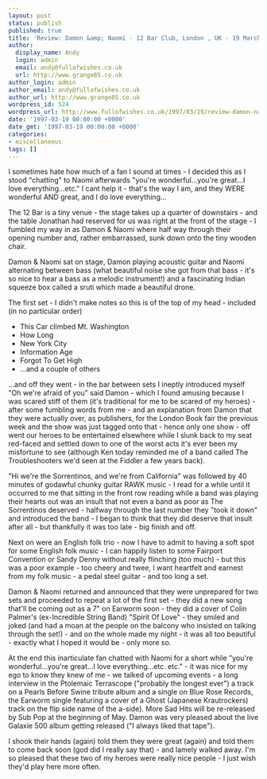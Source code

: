 ```yaml
---
layout: post
status: publish
published: true
title: 'Review: Damon &amp; Naomi - 12 Bar Club, London , UK - 19 March 1997'
author:
  display_name: Andy
  login: admin
  email: andy@fullofwishes.co.uk
  url: http://www.grange85.co.uk
author_login: admin
author_email: andy@fullofwishes.co.uk
author_url: http://www.grange85.co.uk
wordpress_id: 524
wordpress_url: http://www.fullofwishes.co.uk/1997/03/19/review-damon-naomi-12-bar-club-london-uk-19th-march-1997/
date: '1997-03-19 00:00:00 +0000'
date_gmt: '1997-03-19 00:00:00 +0000'
categories:
- miscellaneous
tags: []
---
```

<p>I sometimes hate how much of a fan I sound at times - I decided this as I stood "chatting" to Naomi afterwards "you're wonderful...you're great...I love everything...etc." I cant help it - that's the way I am, and they WERE wonderful AND great, and I do love everything...</p>
<p>The 12 Bar is a tiny venue - the stage takes up a quarter of downstairs - and the table Jonathan had reserved for us was right at the front of the stage - I fumbled my way in as Damon & Naomi where half way through their opening number and, rather embarrassed, sunk down onto the tiny wooden chair.</p>
<p>Damon & Naomi sat on stage, Damon playing acoustic guitar and Naomi alternating between bass (what beautiful noise she got from that bass - it's so nice to hear a bass as a melodic instrument!) and a fascinating Indian squeeze box called a sruti which made a beautiful drone.</p>
<p>The first set - I didn't make notes so this is of the top of my head - included (in no particular order)</p>
<ul>
<li>This Car climbed Mt. Washington</li>
<li>How Long</li>
<li>New York City</li>
<li>Information Age</li>
<li>Forgot To Get High</li>
<li>...and a couple of others</li>
</ul>
<p>...and off they went - in the bar between sets I ineptly introduced myself "Oh we're afraid of you" said Damon - which I found amusing because I was scared stiff of them (it's traditional for me to be scared of my heroes) - after some fumbling words from me - and an explanation from Damon that they were actually over, as publishers, for the London Book fair the previous week and the show was just tagged onto that - hence only one show - off went our heroes to be entertained elsewhere while I slunk back to my seat red-faced and settled down to one of the worst acts it's ever been my misfortune to see (although Ken today reminded me of a band called The Troubleshooters we'd seen at the Fiddler a few years back).</p>
<p>"Hi we're the Sorrentinos, and we're from California" was followed by 40 minutes of godawful chunky guitar RAWK music - I read for a while until it occurred to me that sitting in the front row reading while a band was playing their hearts out was an insult that not even a band as poor as The Sorrentinos deserved - halfway through the last number they "took it down" and introduced the band - I began to think that they did deserve that insult after all - but thankfully it was too late - big finish and off.</p>
<p>Next on were an English folk trio - now I have to admit to having a soft spot for some English folk music - I can happily listen to some Fairport Convention or Sandy Denny without really flinching (too much) - but this was a poor example - too cheery and twee, I want heartfelt and earnest from my folk music - a pedal steel guitar - and too long a set.</p>
<p>Damon & Naomi returned and announced that they were unprepared for two sets and proceeded to repeat a lot of the first set - they did a new song that'll be coming out as a 7" on Earworm soon - they did a cover of Colin Palmer's (ex-Incredible String Band) "Spirit Of Love" - they smiled and joked (and had a moan at the people on the balcony who insisted on talking through the set!) - and on the whole made my night - it was all too beautiful - exactly what I hoped it would be - only more so.</p>
<p>At the end this inarticulate fan chatted with Naomi for a short while "you're wonderful...you're great...I love everything...etc. etc." - it was nice for my ego to know they knew of me - we talked of upcoming events - a long interview in the Ptolemaic Terrascope ("probably the longest ever") a track on a Pearls Before Swine tribute album and a single on Blue Rose Records, the Earworm single featuring a cover of a Ghost (Japanese Krautrockers) track on the flip side name of the a-side). More Sad Hits will be re-released by Sub Pop at the beginning of May. Damon was very pleased about the live Galaxie 500 album getting released ("I always liked that tape").</p>
<p>I shook their hands (again) told them they were great (again) and told them to come back soon (god did I really say that) - and lamely walked away. I'm so pleased that these two of my heroes were really nice people - I just wish they'd play here more often.</p>
